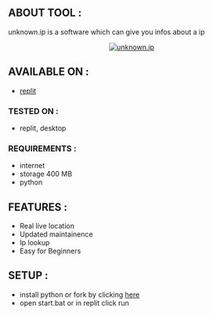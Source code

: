 
## ABOUT TOOL :

unknown.ip is a software which can give you infos about a ip

<p align="center"><a href="https://discord.gg/pD9yW5Pg6c"><img title="unknown.ip" src="https://cdn.discordapp.com/attachments/1026865743607894139/1060528612735983697/Capture.PNG"></a>
</p>

## AVAILABLE ON :

* [replit](https://replit.com/@jawadishrak/unknownip?v=1)

### TESTED ON :

* replit, desktop

### REQUIREMENTS :
* internet
* storage 400 MB
* python

## FEATURES :
* Real live location 
* Updated maintainence 
* Ip lookup
* Easy for Beginners 

## SETUP :

* install python or fork by clicking [here](https://replit.com/@jawadishrak/unknownip?v=1)
* open start.bat or in replit click run

